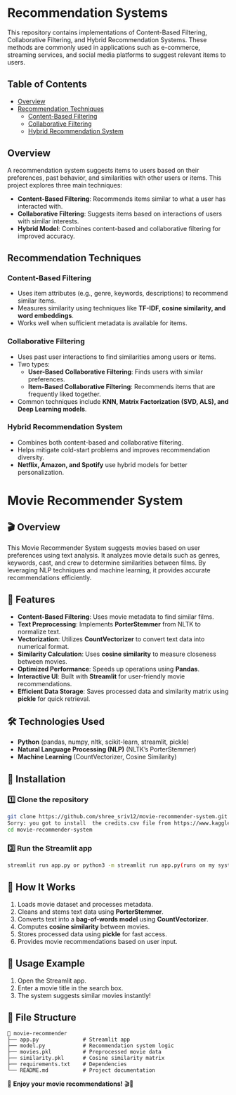 # Recommendation Systems

This repository contains implementations of Content-Based Filtering, Collaborative Filtering, and Hybrid Recommendation Systems. These methods are commonly used in applications such as e-commerce, streaming services, and social media platforms to suggest relevant items to users.

## Table of Contents

- [Overview](#overview)
- [Recommendation Techniques](#recommendation-techniques)
  - [Content-Based Filtering](#content-based-filtering)
  - [Collaborative Filtering](#collaborative-filtering)
  - [Hybrid Recommendation System](#hybrid-recommendation-system)

## Overview

A recommendation system suggests items to users based on their preferences, past behavior, and similarities with other users or items. This project explores three main techniques:

- **Content-Based Filtering**: Recommends items similar to what a user has interacted with.
- **Collaborative Filtering**: Suggests items based on interactions of users with similar interests.
- **Hybrid Model**: Combines content-based and collaborative filtering for improved accuracy.

## Recommendation Techniques

### Content-Based Filtering

- Uses item attributes (e.g., genre, keywords, descriptions) to recommend similar items.
- Measures similarity using techniques like **TF-IDF, cosine similarity, and word embeddings**.
- Works well when sufficient metadata is available for items.

### Collaborative Filtering

- Uses past user interactions to find similarities among users or items.
- Two types:
  - **User-Based Collaborative Filtering**: Finds users with similar preferences.
  - **Item-Based Collaborative Filtering**: Recommends items that are frequently liked together.
- Common techniques include **KNN, Matrix Factorization (SVD, ALS), and Deep Learning models**.

### Hybrid Recommendation System

- Combines both content-based and collaborative filtering.
- Helps mitigate cold-start problems and improves recommendation diversity.
- **Netflix, Amazon, and Spotify** use hybrid models for better personalization.




# Movie Recommender System

## 🎬 Overview
This Movie Recommender System suggests movies based on user preferences using text analysis. It analyzes movie details such as genres, keywords, cast, and crew to determine similarities between films. By leveraging NLP techniques and machine learning, it provides accurate recommendations efficiently.

## 🚀 Features
- **Content-Based Filtering**: Uses movie metadata to find similar films.
- **Text Preprocessing**: Implements **PorterStemmer** from NLTK to normalize text.
- **Vectorization**: Utilizes **CountVectorizer** to convert text data into numerical format.
- **Similarity Calculation**: Uses **cosine similarity** to measure closeness between movies.
- **Optimized Performance**: Speeds up operations using **Pandas**.
- **Interactive UI**: Built with **Streamlit** for user-friendly movie recommendations.
- **Efficient Data Storage**: Saves processed data and similarity matrix using **pickle** for quick retrieval.

## 🛠️ Technologies Used
- **Python** (pandas, numpy, nltk, scikit-learn, streamlit, pickle)
- **Natural Language Processing (NLP)** (NLTK’s PorterStemmer)
- **Machine Learning** (CountVectorizer, Cosine Similarity)

## 🔧 Installation
### 1️⃣ Clone the repository
```bash
git clone https://github.com/shree_sriv12/movie-recommender-system.git
Sorry: you got to install  the credits.csv file from https://www.kaggle.com/datasets/tmdb/tmdb-movie-metadata🥲
cd movie-recommender-system
```


### 3️⃣ Run the Streamlit app
```bash
streamlit run app.py or python3 -m streamlit run app.py(runs on my system ><)
```

## 📌 How It Works
1. Loads movie dataset and processes metadata.
2. Cleans and stems text data using **PorterStemmer**.
3. Converts text into a **bag-of-words model** using **CountVectorizer**.
4. Computes **cosine similarity** between movies.
5. Stores processed data using **pickle** for fast access.
6. Provides movie recommendations based on user input.

## 🎯 Usage Example
1. Open the Streamlit app.
2. Enter a movie title in the search box.
3. The system suggests similar movies instantly!

## 📁 File Structure
```
📂 movie-recommender
├── app.py              # Streamlit app
├── model.py            # Recommendation system logic
├── movies.pkl          # Preprocessed movie data
├── similarity.pkl      # Cosine similarity matrix
├── requirements.txt    # Dependencies
└── README.md           # Project documentation
```


🌟 **Enjoy your movie recommendations!** 🎬🍿

